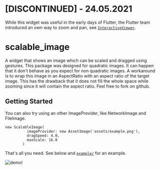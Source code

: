 # [DISCONTINUED] - 24.05.2021
While this widget was useful in the early days of Flutter, the Flutter team introduced an own way to zoom and pan, see [`InteractiveViewer`](https://api.flutter.dev/flutter/widgets/InteractiveViewer-class.html).

# scalable_image

A widget that shows an image which can be scaled and dragged using gestures.
This package was designed for quadratic images. It can happen that it don't behave as you expect for non quadratic images.
A workaround is to wrap this image in an AspectRatio with an aspect ratio of the target image.
This has the drawback that it does not fill the whole space while zooming since it will contain the aspect ratio.
Feel free to fork on github.

## Getting Started

You can also try using an other ImageProvider, like NetworkImage and FileImage.
```
new ScalableImage(
          imageProvider: new AssetImage('assets/example.png'),
          dragSpeed: 4.0,
          maxScale: 16.0
        )
```


That's all you need. See below and [`example/`](https://github.com/epnw/scalable_image/tree/master/example)
for an example.

![demo!](https://raw.githubusercontent.com/epnw/scalable_image/master/example/demo.gif)